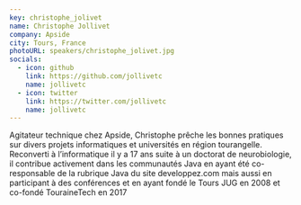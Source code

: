 ```yaml
---
key: christophe_jolivet
name: Christophe Jollivet
company: Apside
city: Tours, France
photoURL: speakers/christophe_jolivet.jpg
socials:
  - icon: github
    link: https://github.com/jollivetc
    name: jollivetc
  - icon: twitter
    link: https://twitter.com/jollivetc
    name: jollivetc
---
```


Agitateur technique chez Apside, Christophe prêche les bonnes pratiques sur divers projets informatiques et universités en région tourangelle. Reconverti à l’informatique il y a 17 ans suite à un doctorat de neurobiologie, il contribue activement dans les communautés Java en ayant été co-responsable de la rubrique Java du site developpez.com mais aussi en participant à des conférences et en ayant fondé le Tours JUG en 2008 et co-fondé TouraineTech en 2017